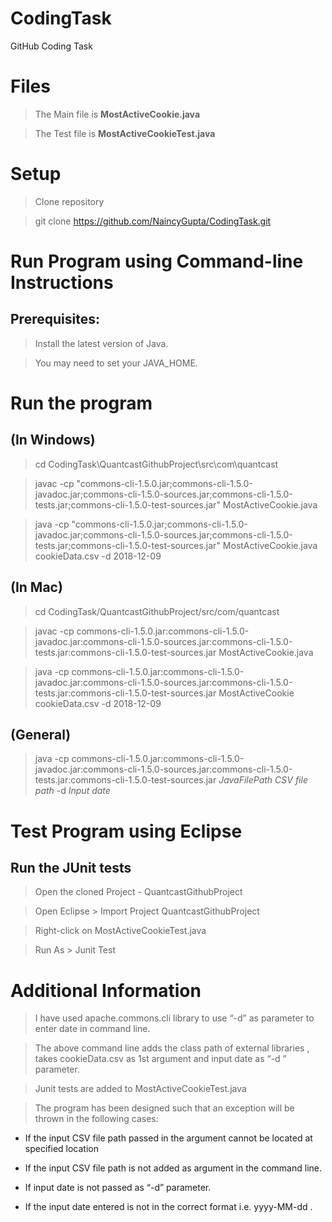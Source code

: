 # CodingTask
GitHub Coding Task

# Files
> The Main file is **MostActiveCookie.java**

> The Test file is **MostActiveCookieTest.java**


# Setup
> Clone repository

> git clone https://github.com/NaincyGupta/CodingTask.git

# Run Program using Command-line Instructions
  ## Prerequisites:
>Install the latest version of Java.

>You may need to set your JAVA_HOME.

# Run the program
  ## (In Windows)
> cd CodingTask\QuantcastGithubProject\src\com\quantcast

> javac -cp "commons-cli-1.5.0.jar;commons-cli-1.5.0-javadoc.jar;commons-cli-1.5.0-sources.jar;commons-cli-1.5.0-tests.jar;commons-cli-1.5.0-test-sources.jar"  MostActiveCookie.java

>java -cp "commons-cli-1.5.0.jar;commons-cli-1.5.0-javadoc.jar;commons-cli-1.5.0-sources.jar;commons-cli-1.5.0-tests.jar;commons-cli-1.5.0-test-sources.jar" MostActiveCookie.java cookieData.csv -d 2018-12-09

  ## (In Mac)
> cd CodingTask/QuantcastGithubProject/src/com/quantcast

> javac -cp commons-cli-1.5.0.jar:commons-cli-1.5.0-javadoc.jar:commons-cli-1.5.0-sources.jar:commons-cli-1.5.0-tests.jar:commons-cli-1.5.0-test-sources.jar MostActiveCookie.java

> java -cp commons-cli-1.5.0.jar:commons-cli-1.5.0-javadoc.jar:commons-cli-1.5.0-sources.jar:commons-cli-1.5.0-tests.jar:commons-cli-1.5.0-test-sources.jar MostActiveCookie cookieData.csv -d 2018-12-09

  ## (General)
> java -cp commons-cli-1.5.0.jar:commons-cli-1.5.0-javadoc.jar:commons-cli-1.5.0-sources.jar:commons-cli-1.5.0-tests.jar:commons-cli-1.5.0-test-sources.jar *JavaFilePath* *CSV file path* -d *Input date*

  # Test Program using Eclipse
## Run the JUnit tests
  
> Open the cloned Project - QuantcastGithubProject
  
> Open Eclipse > Import Project QuantcastGithubProject
  
> Right-click on MostActiveCookieTest.java
  
> Run As > Junit Test

# Additional Information
  
> I have used apache.commons.cli library to use “-d” as parameter to enter date in command line.
  
> The above command line adds the class path of external libraries , takes cookieData.csv as 1st argument and input date as “-d ” parameter.
  
> Junit tests are added to MostActiveCookieTest.java
  
> The program has been designed such that an exception will be thrown in the following cases:
  
-	If the input CSV file path passed in the argument cannot be located at specified location
  
-	If the input CSV file path is not added as argument in the command line.
  
-	If input date is not passed as “-d” parameter.
  
-	If the input date entered is not in the correct format i.e. yyyy-MM-dd .
